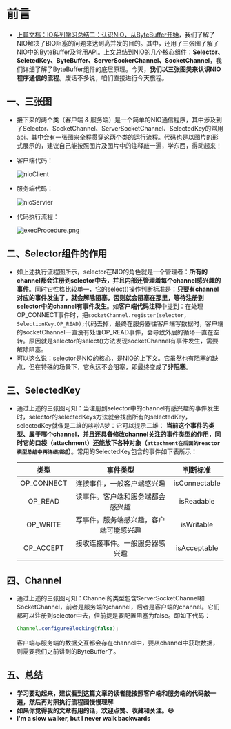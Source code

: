 # 前言

* [上篇文档：IO系列学习总结二：认识NIO，从ByteBuffer开始](https://blog.csdn.net/avengerEug/article/details/113960479)，我们了解了NIO解决了BIO阻塞的问题来达到高并发的目的。其中，还用了三张图了解了NIO中的ByteBuffer及常用API。上文总结到NIO的几个核心组件：**Selector、SeletedKey、ByteBuffer、ServerSockerChannel、SocketChannel**，我们详细了解了ByteBuffer组件的底层原理。今天，**我们以三张图类来认识NIO程序通信的流程**。废话不多说，咱们直接进行今天旅程。

## 一、三张图

* 接下来的两个类（客户端 & 服务端）是一个简单的NIO通信程序，其中涉及到了Selector、SocketChannel、ServerSocketChannel、SelectedKey的常用api。其中会有一张图来全程贯穿这两个类的运行流程。代码也是以图片的形式展示的，建议自己能按照图片及图片中的注释敲一遍，学东西，得动起来！

* 客户端代码：

  ![nioClient](./nioClient.png)

* 服务端代码：

  ![nioServier](./nioServer.png)

* 代码执行流程：

  ![execProcedure.png](./execProcedure.png)

## 二、Selector组件的作用

* 如上述执行流程图所示，selector在NIO的角色就是一个管理者：**所有的channel都会注册到selector中去，并且内部还管理着每个channel感兴趣的事件**。同时它性格比较单一，它的select()操作判断标准是：**只要有channel对应的事件发生了，就会解除阻塞，否则就会阻塞在那里，等待注册到selector中的channel有事件发生**。如**客户端代码注释**中提到：在处理OP_CONNECT事件时，把`socketChannel.register(selector, SelectionKey.OP_READ);`代码去掉，最终在服务器往客户端写数据时，客户端的socketChannel一直没有处理OP_READ事件，会导致外层的循环一直在空转。原因就是selector的select()方法发现socketChannel有事件发生，需要解除阻塞。
* 可以这么说：selector是NIO的核心，是NIO的上下文。它虽然也有阻塞的缺点，但在特殊的场景下，它永远不会阻塞，即最终变成了**非阻塞**。

## 三、SelectedKey

* 通过上述的三张图可知：当注册到selector中的channel有感兴趣的事件发生时，selector的selectedKeys方法就会找出所有的selectedKey，selectedKey就像是二雄的哆啦A梦：它可以提示二雄： **当前这个事件的类型、属于哪个channel，并且还具备修改channel关注的事件类型的作用，同时它的口袋（attachment）还能放下各种对象（`attachment在后面的reactor模型总结中再详细描述`）**。常用的SelectedKey包含的事件如下表所示：

  |    类型    |                事件类型                |   判断标准    |
  | :--------: | :------------------------------------: | :-----------: |
  | OP_CONNECT |       连接事件，一般客户端感兴趣       | isConnectable |
  |  OP_READ   |    读事件。客户端和服务端都会感兴趣    |  isReadable   |
  |  OP_WRITE  | 写事件。服务端感兴趣，客户端可能感兴趣 |  isWritable   |
  | OP_ACCEPT  |     接收连接事件。一般服务器感兴趣     | isAcceptable  |

## 四、Channel

* 通过上述的三张图可知：Channel的类型包含ServerSocketChannel和SocketChannel，前者是服务端的channel，后者是客户端的channel。它们都可以注册到selector中去，但前提是要配置阻塞为false。即如下代码：

  ```java
  Channel.configureBlocking(false);
  ```

  客户端与服务端的数据交互都会存在channel中，要从channel中获取数据，则需要我们之前讲到的ByteBuffer了。

## 五、总结

* **学习要动起来，建议看到这篇文章的读者能按照客户端和服务端的代码敲一遍，然后再对照执行流程图慢慢理解**
* **如果你觉得我的文章有用的话，欢迎点赞、收藏和关注。:laughing:**
* **I'm a slow walker, but I never walk backwards**